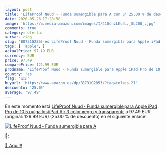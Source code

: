 ```yaml
---
layout: post
title: 'LifeProof Nuud - Funda sumergible para A con un 25.00 % de descuento'
date: 2020-05-26 17:28:58
image: 'https://m.media-amazon.com/images/I/41GchzLKuhL._SL200_.jpg'
comments: true
category: ofertas
author: ring
slug: 'B0731G2853-es LifeProof Nuud - Funda sumergible para Apple iPad Pro de...'
tags: [ 'apple', ]
actualPrice: 97.49 EUR
currency: EUR
price: 97.49
comparePrice: 129.99 EUR
prodname: 'LifeProof Nuud - Funda sumergible para Apple iPad Pro de 10.5 pulgados/iPad Air 3  color negro y transparente'
country: 'es'
flag: '🇪🇸'
buyurl: 'https://www.amazon.es/dp/B0731G2853/?tag=tolees-21'
descuento: '25.00'
average: '97.49'
---
```


En este momento está [LifeProof Nuud - Funda sumergible para Apple iPad Pro de 10.5 pulgados/iPad Air 3  color negro y transparente](https://www.amazon.es/dp/B0731G2853/?tag=tolees-21) a 97.49 EUR (original: 129.99 EUR) (25.00 %  de descuento) en el siguiente enlace!

[![LifeProof Nuud - Funda sumergible para A](https://m.media-amazon.com/images/I/41GchzLKuhL._SL200_.jpg)](https://www.amazon.es/dp/B0731G2853/?tag=tolees-21)

🔎:


[🛒 Aquí!!!](https://www.amazon.es/dp/B0731G2853/?tag=tolees-21)
